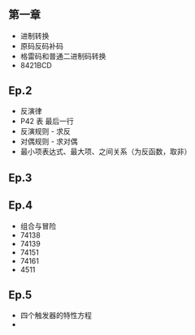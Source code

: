 # 

## 第一章

* 进制转换
* 原码反码补码
* 格雷码和普通二进制码转换
* 8421BCD

## Ep.2

* 反演律
* P42 表 最后一行
* 反演规则 - 求反
* 对偶规则 - 求对偶
* 最小项表达式、最大项、之间关系（为反函数，取非）

## Ep.3

## Ep.4

* 组合与冒险
* 74138
* 74139
* 74151
* 74161
* 4511

## Ep.5

* 四个触发器的特性方程
* 